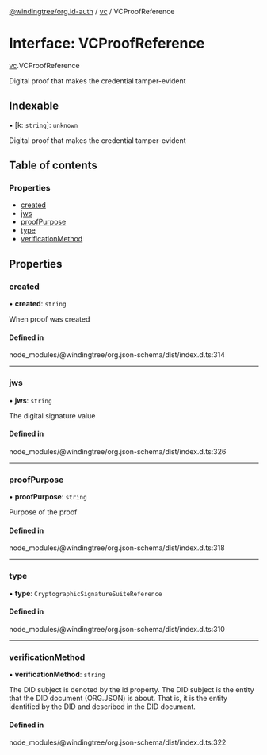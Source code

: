 [@windingtree/org.id-auth](../README.md) / [vc](../modules/vc.md) / VCProofReference

# Interface: VCProofReference

[vc](../modules/vc.md).VCProofReference

Digital proof that makes the credential tamper-evident

## Indexable

▪ [k: `string`]: `unknown`

Digital proof that makes the credential tamper-evident

## Table of contents

### Properties

- [created](vc.vcproofreference.md#created)
- [jws](vc.vcproofreference.md#jws)
- [proofPurpose](vc.vcproofreference.md#proofpurpose)
- [type](vc.vcproofreference.md#type)
- [verificationMethod](vc.vcproofreference.md#verificationmethod)

## Properties

### created

• **created**: `string`

When proof was created

#### Defined in

node_modules/@windingtree/org.json-schema/dist/index.d.ts:314

___

### jws

• **jws**: `string`

The digital signature value

#### Defined in

node_modules/@windingtree/org.json-schema/dist/index.d.ts:326

___

### proofPurpose

• **proofPurpose**: `string`

Purpose of the proof

#### Defined in

node_modules/@windingtree/org.json-schema/dist/index.d.ts:318

___

### type

• **type**: `CryptographicSignatureSuiteReference`

#### Defined in

node_modules/@windingtree/org.json-schema/dist/index.d.ts:310

___

### verificationMethod

• **verificationMethod**: `string`

The DID subject is denoted by the id property. The DID subject is the entity that the DID document (ORG.JSON) is about. That is, it is the entity identified by the DID and described in the DID document.

#### Defined in

node_modules/@windingtree/org.json-schema/dist/index.d.ts:322
